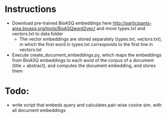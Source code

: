 # Instructions
- Download pre-trained BioASQ embeddings here http://participants-area.bioasq.org/tools/BioASQword2vec/ and move types.txt and vectors.txt to data folder
    - The vector embeddings are stored separately (types.txt, vectors.txt), in which the first word in types.txt corresponds to the first line in vectors.txt
- Execute create_document_embeddings.py, which maps the embeddings from BioASQ embeddings to each word of the corpus of a document (title + abstract), and computes the document embedding, and stores them

# Todo:
- write script that embeds query and calculates pair-wise cosine sim. with all document embeddings